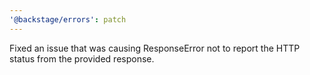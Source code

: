 ```yaml
---
'@backstage/errors': patch
---
```


Fixed an issue that was causing ResponseError not to report the HTTP status from the provided response.
